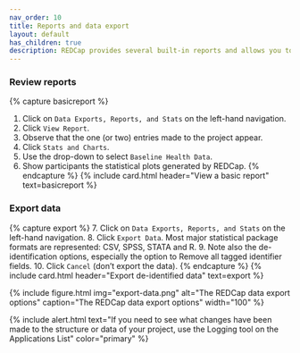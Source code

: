 ```yaml
---
nav_order: 10
title: Reports and data export
layout: default
has_children: true
description: REDCap provides several built-in reports and allows you to make your own. It also allows you to export your data to most major statistical packages.
---
```


### Review reports

{% capture basicreport %}

1. Click on `Data Exports, Reports, and Stats` on the left-hand navigation.
2. Click `View Report`.
3. Observe that the one (or two) entries made to the project appear.
4. Click `Stats and Charts`.
5. Use the drop-down to select `Baseline Health Data`.
6. Show participants the statistical plots generated by REDCap.
{% endcapture %}
{% include card.html header="View a basic report" text=basicreport %}

### Export data

{% capture export %}
7. Click on `Data Exports, Reports, and Stats` on the left-hand navigation.
8. Click `Export Data`. Most major statistical package formats are represented: CSV, SPSS, STATA and R.
9. Note also the de-identification options, especially the option to Remove all tagged identifier fields.
10. Click `Cancel` (don’t export the data).
{% endcapture %}
{% include card.html header="Export de-identified data" text=export %}

{% include figure.html img="export-data.png" alt="The REDCap data export options" caption="The REDCap data export options" width="100" %}

{% include alert.html text="If you need to see what changes have been made to the structure or data of your project, use the Logging tool on the Applications List" color="primary" %}
